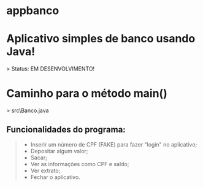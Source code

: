 # appbanco
<h1>Aplicativo simples de banco usando Java!</h1>
<p>> Status: EM DESENVOLVIMENTO!</p>
<h1>Caminho para o método main()</h1>
<p>> src\Banco.java</p>
<h2>Funcionalidades do programa:</h2>
<blockquote>
  <ul>
    <li>Inserir um número de CPF (FAKE) para fazer "login" no aplicativo;</li>
    <li>Depositar algum valor;<br></li>
    <li>Sacar;<br></li>
    <li>Ver as informações como CPF e saldo;<br></li>
    <li>Ver extrato;<br></li>
    <li>Fechar o aplicativo.</li>
  </ul>
</blockquote>
